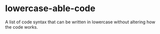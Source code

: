 # lowercase-able-code
A list of code syntax that can be written in lowercase without altering how the code works.
